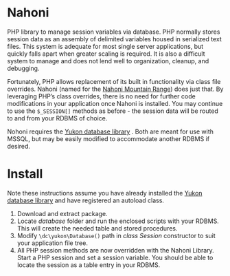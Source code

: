 # Nahoni
PHP library to manage session variables via database. PHP normally stores session data as an assembly of delimited variables housed in serialized text files. This system is adequate for most single server applications, but quickly falls apart when greater scaling is required. It is also a difficult system to manage and does not lend well to organization, cleanup, and debugging.

Fortunately, PHP allows replacement of its built in functionality via class file overrides. Nahoni (named for the [Nahoni Mountain Range](http://www.geodata.us/canada_names_maps/maps.php?featureid=KAENM&f=312)) does just that. By leveraging PHP’s class overrides, there is no need for further code modifications in your application once Nahoni is installed. You may continue to use the <code>$_SESSION[]</code> methods as before - the session data will be routed to and from your RDBMS of choice.

Nohoni requires the [Yukon database library](https://github.com/DCurrent/Yukon) . Both are meant for use with MSSQL, but may be easily modified to accommodate another RDBMS if desired. 

# Install
Note these instructions assume you have already installed the [Yukon database library](https://github.com/DCurrent/Yukon) and have registered an autoload class.

1. Download and extract package.
1. Locate _database_ folder and run the enclosed scripts with your RDBMS. This will create the needed table and stored procedures.
1. Modify <code>\dc\yukon\Database()</code> path in _class Session_ constructor to suit your application file tree.
1. All PHP session methods are now overridden with the Nahoni Library. Start a PHP session and set a session variable. You should be able to locate the session as a table entry in your RDBMS.


